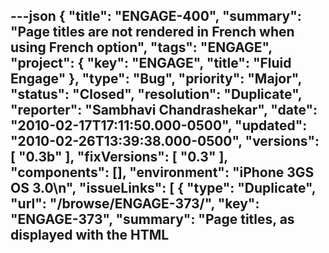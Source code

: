 ---json
{
  "title": "ENGAGE-400",
  "summary": "Page titles are not rendered in French when using French option",
  "tags": "ENGAGE",
  "project": {
    "key": "ENGAGE",
    "title": "Fluid Engage"
  },
  "type": "Bug",
  "priority": "Major",
  "status": "Closed",
  "resolution": "Duplicate",
  "reporter": "Sambhavi Chandrashekar",
  "date": "2010-02-17T17:11:50.000-0500",
  "updated": "2010-02-26T13:39:38.000-0500",
  "versions": [
    "0.3b"
  ],
  "fixVersions": [
    "0.3"
  ],
  "components": [],
  "environment": "iPhone 3GS OS 3.0\n",
  "issueLinks": [
    {
      "type": "Duplicate",
      "url": "/browse/ENGAGE-373/",
      "key": "ENGAGE-373",
      "summary": "Page titles, as displayed with the HTML <title> tag, are not being localized"
    }
  ],
  "attachments": [],
  "comments": [
    {
      "author": "Sambhavi Chandrashekar",
      "date": "2010-02-17T17:12:17.000-0500",
      "body": "Bug Parade Engage 0.3&#x20;\n"
    }
  ]
}
---
When the app is used with French option, the page titles do not appear in French.&#x20;

The page titles are the first thing a VoiceOver user hears during transitions and they provide a clue about what is coming up. So they are important.&#x20;

While most of the current page titles match well with the screen titles, the following changes will improve the experience:

1\. There are two pages named Browse. They could be renamed 'Browse Exhibitions' and 'Browse Artifacts'.\
2\. The name Home occurs for both the Language Selection page and the Home page. The former could be renamed to 'Language Selection' page.

        